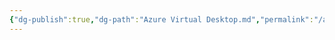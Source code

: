 ```yaml
---
{"dg-publish":true,"dg-path":"Azure Virtual Desktop.md","permalink":"/azure-virtual-desktop/","tags":["notes"]}
---
```


